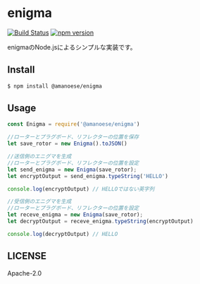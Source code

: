 # enigma

[![Build Status](https://travis-ci.org/amanoese/enigma.svg?branch=master)](https://travis-ci.org/amanoese/enigma)
[![npm version](http://img.shields.io/npm/v/@amanoese/enigma.svg)](https://npmjs.org/package/@amanoese/enigma)


enigmaのNode.jsによるシンプルな実装です。

## Install

```bash
$ npm install @amanoese/enigma
```

## Usage

```javascript
const Enigma = require('@amanoese/enigma')

//ローターとプラグボード、リフレクターの位置を保存
let save_rotor = new Enigma().toJSON()

//送信側のエニグマを生成
//ローターとプラグボード、リフレクターの位置を設定
let send_enigma = new Enigma(save_rotor);
let encryptOutput = send_enigma.typeString('HELLO')

console.log(encryptOutput) // HELLOではない英字列

//受信側のエニグマを生成
//ローターとプラグボード、リフレクターの位置を設定
let receve_enigma = new Enigma(save_rotor);
let decryptOutput = receve_enigma.typeString(encryptOutput)

console.log(decryptOutput) // HELLO
```

## LICENSE
Apache-2.0
